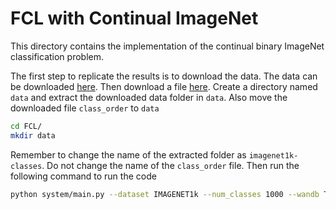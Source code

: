 # FCL with Continual ImageNet
This directory contains the implementation of the continual binary ImageNet classification problem.

The first step to replicate the results is to download the data. The data can be downloaded [here](https://drive.google.com/file/d/1i0ok3LT5_mYmFWaN7wlkpHsitUngGJ8z/view?usp=sharing).
Then download a file [here](https://drive.google.com/file/d/1qt6ucxtgVKsRdGvw72Phm916mSNlTMZB/view?usp=sharing).
Create a directory named `data` and extract the downloaded data folder in `data`. Also move the downloaded file `class_order`  to `data` 
```sh
cd FCL/
mkdir data
```

Remember to change the name of the extracted folder as `imagenet1k-classes`. Do not change the name of the `class_order` file. Then run the following command to run the code

```sh
python system/main.py --dataset IMAGENET1k --num_classes 1000 --wandb True 
```


